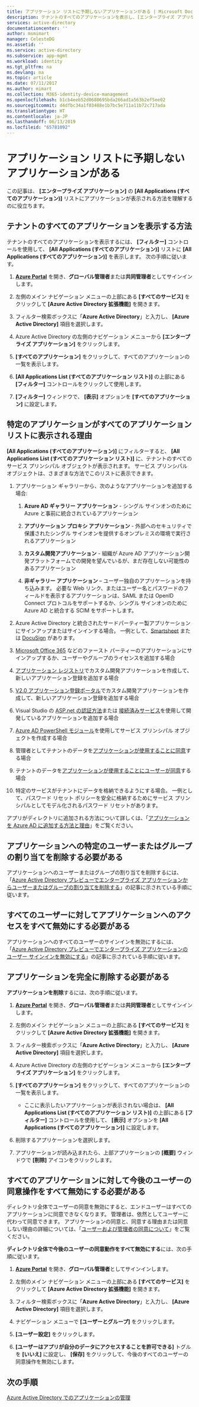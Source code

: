 ```yaml
---
title: アプリケーション リストに予期しないアプリケーションがある | Microsoft Docs
description: テナントのすべてのアプリケーションを表示し、[エンタープライズ アプリケーション] の [All Applications (すべてのアプリケーション)] リストにアプリケーションが表示される方法を理解する
services: active-directory
documentationcenter: ''
author: msmimart
manager: CelesteDG
ms.assetid: ''
ms.service: active-directory
ms.subservice: app-mgmt
ms.workload: identity
ms.tgt_pltfrm: na
ms.devlang: na
ms.topic: article
ms.date: 07/11/2017
ms.author: mimart
ms.collection: M365-identity-device-management
ms.openlocfilehash: b1cb4eeb52d0680695bda266ad1a563b2ef5ee02
ms.sourcegitcommit: d4dfbc34a1f03488e1b7bc5e711a11b72c717ada
ms.translationtype: HT
ms.contentlocale: ja-JP
ms.lasthandoff: 06/13/2019
ms.locfileid: "65781092"
---
```

# <a name="unexpected-application-in-my-applications-list"></a>アプリケーション リストに予期しないアプリケーションがある

この記事は、 **[エンタープライズ アプリケーション]** の **[All Applications (すべてのアプリケーション)]** リストにアプリケーションが表示される方法を理解するのに役立ちます。 

## <a name="how-to-see-all-applications-in-your-tenant"></a>テナントのすべてのアプリケーションを表示する方法

テナントのすべてのアプリケーションを表示するには、 **[フィルター]** コントロールを使用して、 **[All Applications (すべてのアプリケーション)]** リストに **[All Applications (すべてのアプリケーション)]** を表示します。 次の手順に従います。

1.  [**Azure Portal**](https://portal.azure.com/) を開き、**グローバル管理者**または**共同管理者**としてサインインします。

2.  左側のメイン ナビゲーション メニューの上部にある **[すべてのサービス]** をクリックして **[Azure Active Directory 拡張機能]** を開きます。

3.  フィルター検索ボックスに「**Azure Active Directory**」と入力し、 **[Azure Active Directory]** 項目を選択します。

4.  Azure Active Directory の左側のナビゲーション メニューから **[エンタープライズ アプリケーション]** をクリックします。

5.  **[すべてのアプリケーション]** をクリックして、すべてのアプリケーションの一覧を表示します。

6.  **[All Applications List (すべてのアプリケーション リスト)]** の上部にある **[フィルター]** コントロールをクリックして使用します。

7.  **[フィルター]** ウィンドウで、 **[表示]** オプションを **[すべてのアプリケーション]** に設定します。

## <a name="why-does-a-specific-application-appear-in-my-all-applications-list"></a>特定のアプリケーションがすべてのアプリケーション リストに表示される理由

**[All Applications (すべてのアプリケーション)]** にフィルターすると、 **[All Applications**  **List (すべてのアプリケーション リスト)]** に、テナントのすべてのサービス プリンシパル オブジェクトが表示されます。 サービス プリンシパル オブジェクトは、さまざまな方法でこのリストに表示できます。

1. アプリケーション ギャラリーから、次のようなアプリケーションを追加する場合:

   1. **Azure AD ギャラリー アプリケーション** - シングル サインオンのためにAzure と事前に統合されているアプリケーション

   2. **アプリケーション プロキシ アプリケーション** - 外部へのセキュリティで保護されたシングル サインオンを提供するオンプレミスの環境で実行されるアプリケーション

   3. **カスタム開発アプリケーション** - 組織が Azure AD アプリケーション開発プラットフォームでの開発を望んでいるが、まだ存在しない可能性のあるアプリケーション

   4. **非ギャラリー アプリケーション** – ユーザー独自のアプリケーションを持ち込みます。 必要な Web リンク、またはユーザー名とパスワードのフィールドを表示するアプリケーションは、SAML または OpenID Connect プロトコルをサポートするか、シングル サインオンのために Azure AD と統合する SCIM をサポートします。

2. Azure Active Directory と統合されたサードパーティー製アプリケーションにサインアップまたはサインインする場合。<sup> </sup> 一例として、[Smartsheet](https://app.smartsheet.com/b/home) または [DocuSign](https://www.docusign.net/member/MemberLogin.aspx) があります。

3. [Microsoft Office 365](https://products.office.com/) などのファースト パーティーのアプリケーションにサインアップするか、ユーザーやグループのライセンスを追加する場合

4. [アプリケーション レジストリ](https://docs.microsoft.com/azure/active-directory/active-directory-app-registration)でカスタム開発アプリケーションを作成して、新しいアプリケーション登録を追加する場合

5. [V2.0 アプリケーション登録ポータル](https://docs.microsoft.com/azure/active-directory/develop/active-directory-v2-app-registration)でカスタム開発アプリケーションを作成して、新しいアプリケーション登録を追加する場合

6. Visual Studio の [ASP.net の認証方法](https://www.asp.net/visual-studio/overview/2013/creating-web-projects-in-visual-studio#orgauthoptions)または [接続済みサービス](https://blogs.msdn.com/b/visualstudio/archive/2014/11/19/connecting-to-cloud-services.aspx)を使用して開発しているアプリケーションを追加する場合

7. [Azure AD PowerShell モジュール](/powershell/azure/install-adv2?view=azureadps-2.0)を使用してサービス プリンシパル オブジェクトを作成する場合

8. 管理者としてテナントのデータを[アプリケーションが使用することに同意](https://docs.microsoft.com/azure/active-directory/develop/active-directory-devhowto-multi-tenant-overview)する場合

9. テナントのデータを[アプリケーションが使用することにユーザーが同意](https://docs.microsoft.com/azure/active-directory/develop/active-directory-devhowto-multi-tenant-overview)する場合

10. 特定のサービスがテナントにデータを格納できるようにする場合。 一例として、パスワード リセット ポリシーを安全に格納するためにサービス プリンシパルとしてモデル化されるパスワード リセットがあります。

アプリがディレクトリに追加される方法について詳しくは、「[アプリケーションを Azure AD に追加する方法と理由](https://docs.microsoft.com/azure/active-directory/develop/active-directory-how-applications-are-added)」をご覧ください。

## <a name="i-want-to-remove-a-specific-users-or-groups-assignment-to-an-application"></a>アプリケーションへの特定のユーザーまたはグループの割り当てを削除する必要がある

アプリケーションへのユーザーまたはグループの割り当てを削除するには、「[Azure Active Directory プレビューでエンタープライズ アプリケーションからユーザーまたはグループの割り当てを削除する](https://docs.microsoft.com/azure/active-directory/active-directory-coreapps-remove-assignment-azure-portal)」の記事に示されている手順に従います。

## <a name="i-want-to-disable-all-access-to-an-application-for-every-user"></a>すべてのユーザーに対してアプリケーションへのアクセスをすべて無効にする必要がある

アプリケーションへのすべてのユーザーのサインインを無効にするには、「[Azure Active Directory プレビューでエンタープライズ アプリケーションのユーザー サインインを無効にする](https://docs.microsoft.com/azure/active-directory/active-directory-coreapps-disable-app-azure-portal)」の記事に示されている手順に従います。

## <a name="i-want-to-delete-an-application-entirely"></a>アプリケーションを完全に削除する必要がある

**アプリケーションを削除**するには、次の手順に従います。

1. [**Azure Portal**](https://portal.azure.com/) を開き、**グローバル管理者**または**共同管理者**としてサインインします。

2. 左側のメイン ナビゲーション メニューの上部にある **[すべてのサービス]** をクリックして **[Azure Active Directory 拡張機能]** を開きます。

3. フィルター検索ボックスに「**Azure Active Directory**」と入力し、 **[Azure Active Directory]** 項目を選択します。

4. Azure Active Directory の左側のナビゲーション メニューから **[エンタープライズ アプリケーション]** をクリックします。

5. **[すべてのアプリケーション]** をクリックして、すべてのアプリケーションの一覧を表示します。

   * ここに表示したいアプリケーションが表示されない場合は、 **[All Applications List (すべてのアプリケーション リスト)]** の上部にある **[フィルター]** コントロールを使用して、 **[表示]** オプションを **[All Applications (すべてのアプリケーション)]** に設定します。

6. 削除するアプリケーションを選択します。

7. アプリケーションが読み込まれたら、上部アプリケーションの **[概要]** ウィンドウで **[削除]** アイコンをクリックします。

## <a name="i-want-to-disable-all-future-user-consent-operations-to-any-application"></a>すべてのアプリケーションに対して今後のユーザーの同意操作をすべて無効にする必要がある

ディレクトリ全体でユーザーの同意を無効にすると、エンドユーザーはすべてのアプリケーションに同意できなくなります。 管理者は、依然としてユーザーに代わって同意できます。 アプリケーションの同意と、同意する理由または同意しない理由の詳細については、「[ユーザーおよび管理者の同意について](https://docs.microsoft.com/azure/active-directory/develop/active-directory-devhowto-multi-tenant-overview)」をご覧ください。

**ディレクトリ全体で今後のユーザーの同意動作をすべて無効にする**には、次の手順に従います。

1.  [**Azure Portal**](https://portal.azure.com/) を開き、**グローバル管理者**としてサインインします。

2.  左側のメイン ナビゲーション メニューの上部にある **[すべてのサービス]** をクリックして **[Azure Active Directory 拡張機能]** を開きます。

3.  フィルター検索ボックスに「**Azure Active Directory**」と入力し、 **[Azure Active Directory]** 項目を選択します。

4.  ナビゲーション メニューで **[ユーザーとグループ]** をクリックします。

5.  **[ユーザー設定]** をクリックします。

6.  **[ユーザーはアプリが自分のデータにアクセスすることを許可できる]** トグルを **[いいえ]** に設定し、 **[保存]** をクリックして、今後のすべてのユーザーの同意操作を無効にします。

## <a name="next-steps"></a>次の手順
[Azure Active Directory でのアプリケーションの管理](what-is-application-management.md)
